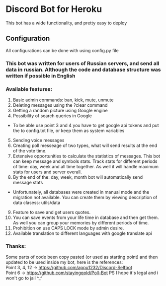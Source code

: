 # Discord Bot for Heroku
This bot has a wide functionality, and pretty easy to deploy
## Configuration
All configurations can be done with using config.py file
### This bot was written for users of Russian servers, and send all data in russian. Although the code and database structure was written if possible in English 

### Available  features:
1. Basic admin commands: ban, kick, mute, unmute
2. Deleting messages using the ?clear command 
3. Getting a random picture using Google engine 
4. Possibility of search queries in Google 
* To be able use point 3 and 4 you have to get google api tokens and put the to config.txt file, or keep them as system variables 
5. Sending voice messages
6. Creating poll messeage of two types, what will send results at the end of the vote time.
7. Extensive opportunities to calculate the statistics of messages. This bot can keep message and symbols stats. 
Track stats for different periods of time: day, week and all time together. As well it will handle maximum stats for users and server overall.
8. By the end of the: day, week, month bot will automatically send message stats
* Unfortunately, all databases were created in manual mode and the migration not available. You can create them by viewing description of data clasess: utils/data
9. Feature to save and get users quotes.
10. You can save events from your life time in database and then get them. As well you can group your memories by different periods of time.
11. Prohibition on use CAPS LOCK mode by admin desire.
12. Available translation to different languages with google translate api

### Thanks:
Some parts of code been copy pasted (or used as starting point) and then updated to be used inside my bot, here is the references: <br />
Point 3, 4, 12 -> https://github.com/appu1232/Discord-Selfbot<br />
Point 6 -> https://github.com/stayingqold/Poll-Bot
PS I hope it's legal and i won't go to jail ^_^
